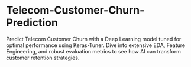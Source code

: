 # Telecom-Customer-Churn-Prediction
Predict Telecom Customer Churn with a Deep Learning model tuned for optimal performance using Keras-Tuner. Dive into extensive EDA, Feature Engineering, and robust evaluation metrics to see how AI can transform customer retention strategies.
